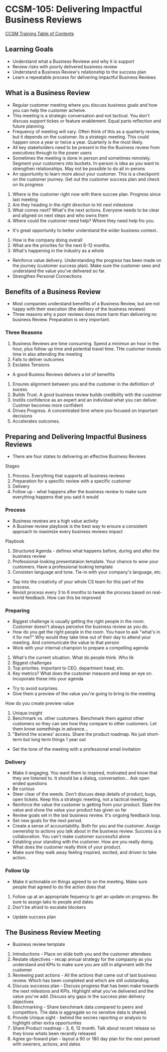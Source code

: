 # CCSM-105: Delivering Impactful Business Reviews

[CCSM Training Table of Contents](https://github.com/pslucas0212/CCSM-Training/)

## Learning Goals
- Understand what a Business Revieew and why it is support
- Review risks with poorly delivered business review
- Understand a Business Review's relationship to the success plan
- Learn a repeatable process for delivering impactful Business Reviews

## What is a Business Review
- Regular customer meeting where you discuss business goals and how you can help the customer acheive.
- This meeting is a strategic conversation and not tactical.  You don't discuss support tickes or feature enablement.  Equal parts reflection and future planning.
- Frequency of meeting will vary.  Often think of this as a quarterly review, but it depends on the customer.  Its a strategic meeting.  This could happen once a year or twice a year.  Quarterly is the most likely.
- All key stakeholders need to be present in the the Business review from executives through to the power users
- Sometimes the meeting is done in person and sometimes remotely.  Segment your customers into buckets.  In-person is idea as you want to strengthen relationships.  May not be possible to do all in-perons
- An opportunity to learn more about your customer.  This is a checkpoint on the customer journey.  Get out the customer success plan and check on its progress

1. Where is the customer right now with there succee plan.  Progress since last meeting
2. Are they heading in the right direction to hit next milestone
3. What comes next?  What's the next actions.  Everyone needs to be clear and aligned on next steps and who owns them
4. Where could the customer need help?  Where they need help fro you.

- It's great opportunity to better understand the wider business context..
1. How is the company doing overall
2. What are the priorites for the next 6-12 months.
3. What's happening in the industry as a whole

- Reinforce value delivery.  Understanding the progress has been made on the journey (customer success plan).  Make sure the customer sees and understand the value you've delivered so far.
- Strengthen Personal Connections

## Benefits of a Business Review
- Most companies understand beneifits of a Business Review, but are not happy with their execution (the delivery of the business reviews)
- Three reasons why a poor reviews does more harm than delivering no business Review.  Preparation is very important.

### Three Reasons
1. Business Reviews are time consuming.  Spend a minimun an hour in the hour, plus follow up time and potential travel time.  THe customer invests time in also attending the meeting
2. Fails to deliver outcomes
3. Esclates Tensions

- A good Busiess Reviews delivers a lot of beneifits
1. Ensures alignment between you and the customer in the definition of sucess
2. Builds Trust.  A good business review builds credibility with the cusotmer
3. Instills confidence as an expert and an individual what you can deliver.  Custmer becomes more confident
4. Drives Progress.  A concentrated time where you focused on important decisions
5. Accelerates outcomes.

## Preparing and Delivering Impactful Business Reviews
- There are four states to delivering an effective Business Reviews

Stages
1. Process.  Everything that supports all business reviews
2. Preparation for a specific review with a specific customer
3. Delivery
4. Follow up - what happens after the business review to make sure everything happens that you said it would

### Process
- Business reveiws are a high value activity
- A Businee review playbook is the best way to ensure a consistent approach to maximize every business reviews impact

Playbook
1. Structured Agenda - defines what happens  before, during and after the business review
2. Professional-looking presentataion template.  Your chance to wow your customers.  Have a professional looking template
3. Consisten language and tone.  Tie-in with your company's language, etc.

- Tap into the creativity of your whole CS team for this part of the process.
- Revisit process every 3 to 6 months to tweak the process based on real-world feedback.  How can this be improved

### Preparing
- Biggest challenge is usually getting the right people in the room.  Customer doesn't always perceive the business review as you do.
- How do you get the right people in the room.  You have to ask "what's in it for me?"  Why would they take time out of their day to attend your meeting.  And communicate the value to that person
- Work with your internal champion to prepare a compelling agenda

1. What's the current situation.  What do people think.  Who lik
2. Biggest challenges
3. Top priorites. Important to CEO, department head, etc.
4. Key metrics?  What does the customer meausre and keep an eye on.  Incoporate these into your agenda

- Try to avoid surprises.
- Give them a preview of the value you're going to bring to the meeting

How do you create preview value
1. Unique insight
2. Benchmark vs. other customers.  Benchmark them against other customers so they can see how they compare to other customers.  Let them know somethings in advance...
3. "Behind the scenes' access.  Share the product roadmap.  No just short-term but long term things 1 year out

- Set the tone of the meeting with a professional email invitation

### Delivery
- Make it engaging.  You want them to inspired, motivated and know that they are listened to.  It should be a dialog, conversation... Ask open ended questions
- Be curious
- Steer clear of the weeds.  Don't discuss deep details of product, bugs, open tickets.  Keep this a strategic meeting, not a tactical meeting.
- Reinforce the value the customer is getting from your product.  State the value and show the value your product has given so far
- Review goals set in the last business review.  It's ongoing feedback loop.
- Set new goals for the next period.
- Create a sense of accountability. Both for you and the customer.  Assign ownership to actions you talk about in the business review.  Success ia a collaboration.  You can't make customer successful alone
- Establing your standing with the customer.  How are you really doing.  What does the customer really think of your product.
- Make sure they walk away feeling inspired, excited, and driven to take action.

### Follow Up
- Make it actionable on things agreed to on the meeting.  Make sure people that agreed to do the action does that

1. Follow up at an appropriate fequency to get an update on progress.  Be sure to assign taks to people and dates
2. Don't be afraid to escalate blockers

- Update success plan

## The Business Review Meeting
- Business review template

1. Introductions - Place on slide both you and the customer attendees
2. Restate objectives - recap annual strategy for the compaony as you understand and KPIs to make sure you are sitll in alignment with the customer
3. Reviewing past actions - All the actions that came out of last business review.  Which has been completed and which are still outstanding.
4. Discuss successs plan - Discuss progress that has been make towards the next milestons and KPIs.  Highlight what you've delivered and the value you've add.  Discuss any gaps in the success plan delivery objectives
5. Benchmarking - Share benchmark data compared to peers and competitors.  The data is aggregate so no senstive data is shared.
6. Provide Unique sight  - behind the secnes reporting or analysis to highlight other extra opportunites
7. Share Product roadmap - 3, 6, 12 month.  Talk about recent release so they know whats been recently released
8. Agree go-foward plan - layout a 90 or 180 day plan for the next perioed with oweners, actions, and dates


